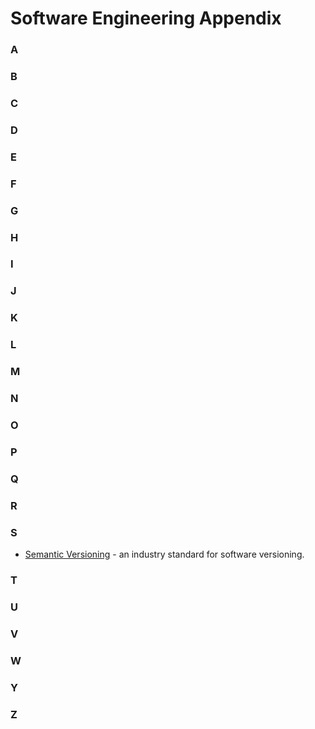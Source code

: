 # Software Engineering Appendix

### A

### B

### C

### D

### E

### F

### G

### H 

### I

### J

### K

### L

### M

### N

### O

### P

### Q

### R

### S
- [Semantic Versioning](https://github.com/khabib97/software-engineering-appendix/blob/main/S/semantic-versioning.md) - an industry standard for software versioning.

### T

### U

### V

### W

### Y

### Z
